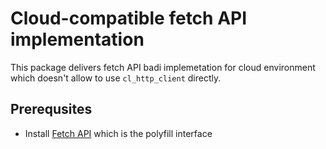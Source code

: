 # Cloud-compatible fetch API implementation

This package delivers fetch API badi implemetation for cloud environment which doesn't allow to use `cl_http_client` directly.

## Prerequsites
- Install [Fetch API](https://github.com/abapify/fetch) which is the polyfill interface
